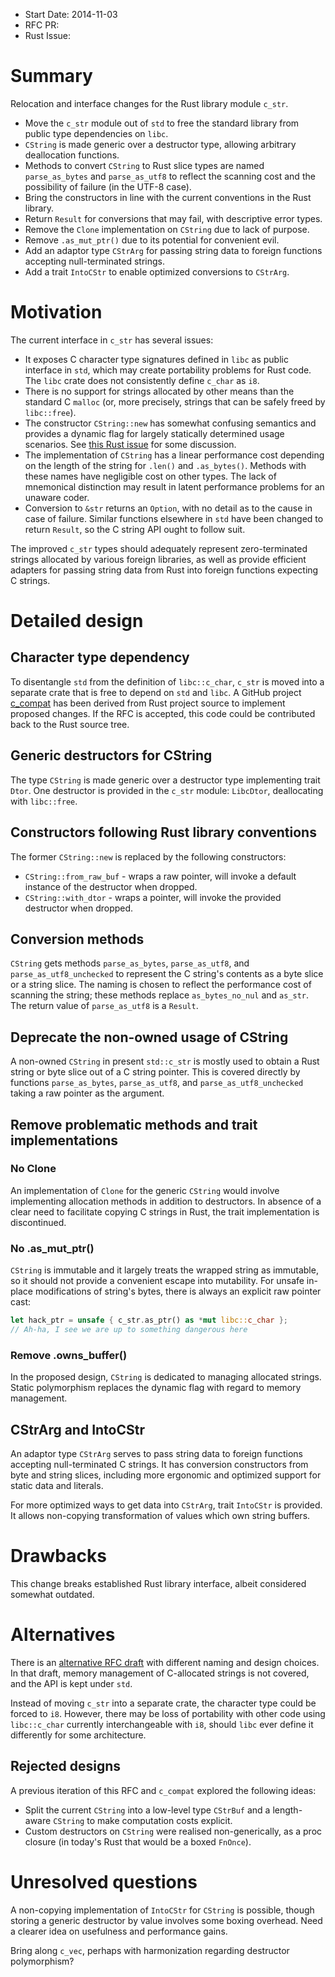 - Start Date: 2014-11-03
- RFC PR: 
- Rust Issue: 

# Summary

Relocation and interface changes for the Rust library module `c_str`.

* Move the `c_str` module out of `std` to free the standard library from
  public type dependencies on `libc`.
* `CString` is made generic over a destructor type, allowing arbitrary
  deallocation functions.
* Methods to convert `CString` to Rust slice types are named
  `parse_as_bytes` and `parse_as_utf8` to reflect the scanning cost and
  the possibility of failure (in the UTF-8 case).
* Bring the constructors in line with the current conventions in the Rust
  library.
* Return `Result` for conversions that may fail, with descriptive error types.
* Remove the `Clone` implementation on `CString` due to lack of purpose.
* Remove `.as_mut_ptr()` due to its potential for convenient evil.
* Add an adaptor type `CStrArg` for passing string data to foreign functions
  accepting null-terminated strings.
* Add a trait `IntoCStr` to enable optimized conversions to `CStrArg`.

# Motivation

The current interface in `c_str` has several issues:

* It exposes C character type signatures defined in `libc` as public
  interface in `std`, which may create portability problems for Rust code.
  The `libc` crate does not consistently define `c_char` as `i8`.
* There is no support for strings allocated by other means than the
  standard C `malloc` (or, more precisely, strings that can be safely
  freed by `libc::free`).
* The constructor `CString::new` has somewhat confusing semantics and
  provides a dynamic flag for largely statically determined usage
  scenarios.
  See [this Rust issue](https://github.com/rust-lang/rust/issues/18117)
  for some discussion.
* The implementation of `CString` has a linear performance cost depending
  on the length of the string for `.len()` and `.as_bytes()`. Methods
  with these names have negligible cost on other types. The lack of
  mnemonical distinction may result in latent performance problems for an
  unaware coder.
* Conversion to `&str` returns an `Option`, with no detail as to the cause
  in case of failure. Similar functions elsewhere in `std` have been changed
  to return `Result`, so the C string API ought to follow suit.

The improved `c_str` types should adequately represent zero-terminated
strings allocated by various foreign libraries, as well as provide
efficient adapters for passing string data from Rust into foreign
functions expecting C strings.

# Detailed design

## Character type dependency

To disentangle `std` from the definition of `libc::c_char`,
`c_str` is moved into a separate crate that is free to depend on `std`
and `libc`. A GitHub project
[c_compat](https://github.com/mzabaluev/rust-c-compat) has been
derived from Rust project source to implement proposed changes.
If the RFC is accepted, this code could be contributed back to the Rust
source tree.

## Generic destructors for CString

The type `CString` is made generic over a destructor type implementing
trait `Dtor`. One destructor is provided in the `c_str` module:
`LibcDtor`, deallocating with `libc::free`.

## Constructors following Rust library conventions

The former `CString::new` is replaced by the following constructors:

* `CString::from_raw_buf` - wraps a raw pointer, will invoke a default
  instance of the destructor when dropped.
* `CString::with_dtor` - wraps a pointer, will invoke the provided destructor
  when dropped.

## Conversion methods

`CString` gets methods `parse_as_bytes`, `parse_as_utf8`, and
`parse_as_utf8_unchecked` to represent the C string's contents as a byte slice
or a string slice. The naming is chosen to reflect the performance cost of
scanning the string; these methods replace `as_bytes_no_nul` and
`as_str`. The return value of `parse_as_utf8` is a
`Result`.

## Deprecate the non-owned usage of CString

A non-owned `CString` in present `std::c_str` is mostly used to
obtain a Rust string or byte slice out of a C string pointer.
This is covered directly by functions `parse_as_bytes`, `parse_as_utf8`,
and `parse_as_utf8_unchecked` taking a raw pointer as the argument.

## Remove problematic methods and trait implementations

### No Clone

An implementation of `Clone` for the generic `CString` would involve
implementing allocation methods in addition to destructors. In absence of
a clear need to facilitate copying C strings in Rust, the trait implementation
is discontinued.

### No .as_mut_ptr()

`CString` is immutable and it largely treats the wrapped
string as immutable, so it should not provide a convenient 
escape into mutability.
For unsafe in-place modifications of string's bytes, there is
always an explicit raw pointer cast:
````rust
let hack_ptr = unsafe { c_str.as_ptr() as *mut libc::c_char };
// Ah-ha, I see we are up to something dangerous here
````

### Remove .owns_buffer()

In the proposed design, `CString` is dedicated to managing allocated strings.
Static polymorphism replaces the dynamic flag with regard to memory management.

## CStrArg and IntoCStr

An adaptor type `CStrArg` serves to pass string data to foreign functions
accepting null-terminated C strings. It has conversion constructors from
byte and string slices, including more ergonomic and optimized support
for static data and literals.

For more optimized ways to get data into `CStrArg`, trait `IntoCStr`
is provided. It allows non-copying transformation of values which own string
buffers.

# Drawbacks

This change breaks established Rust library interface, albeit considered
somewhat outdated.

# Alternatives

There is an [alternative RFC draft](https://github.com/rust-lang/rfcs/pull/494)
with different naming and design choices. In that draft, memory management of
C-allocated strings is not covered, and the API is kept under `std`.

Instead of moving `c_str` into a separate crate, the character type could
be forced to `i8`. However, there may be loss of portability with other code
using `libc::c_char` currently interchangeable with `i8`, should `libc` ever
define it differently for some architecture.

## Rejected designs

A previous iteration of this RFC and `c_compat` explored the following ideas:

* Split the current `CString` into a low-level type `CStrBuf` and
  a length-aware `CString` to make computation costs explicit.
* Custom destructors on `CString` were realised non-generically,
  as a proc closure (in today's Rust that would be a boxed `FnOnce`).

# Unresolved questions

A non-copying implementation of `IntoCStr` for `CString` is possible,
though storing a generic destructor by value involves some boxing
overhead. Need a clearer idea on usefulness and performance gains.

Bring along `c_vec`, perhaps with harmonization regarding
destructor polymorphism?
